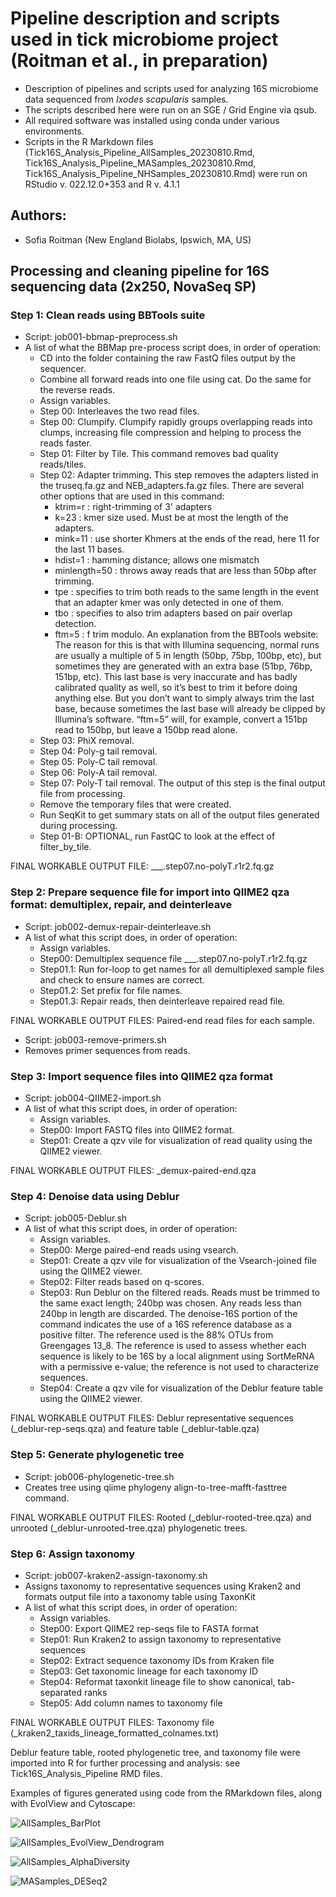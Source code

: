 # Pipeline description and scripts used in tick microbiome project (Roitman et al., in preparation)
- Description of pipelines and scripts used for analyzing 16S microbiome data sequenced from *Ixodes scapularis* samples.
- The scripts described here were run on an SGE / Grid Engine via qsub.
- All required software was installed using conda under various environments.
- Scripts in the R Markdown files (Tick16S_Analysis_Pipeline_AllSamples_20230810.Rmd, Tick16S_Analysis_Pipeline_MASamples_20230810.Rmd, Tick16S_Analysis_Pipeline_NHSamples_20230810.Rmd) were run on RStudio v. 022.12.0+353 and R v. 4.1.1


## Authors:
- Sofia Roitman (New England Biolabs, Ipswich, MA, US)


## Processing and cleaning pipeline for 16S sequencing data (2x250, NovaSeq SP)

### Step 1: Clean reads using BBTools suite
- Script: job001-bbmap-preprocess.sh
- A list of what the BBMap pre-process script does, in order of operation:
  - CD into the folder containing the raw FastQ files output by the sequencer.
  - Combine all forward reads into one file using cat. Do the same for the reverse reads.
  - Assign variables.
  - Step 00: Interleaves the two read files.
  - Step 00: Clumpify. Clumpify rapidly groups overlapping reads into clumps, increasing file compression and helping to process the reads faster.
  - Step 01: Filter by Tile. This command removes bad quality reads/tiles.
  - Step 02: Adapter trimming. This step removes the adapters listed in the truseq.fa.gz and NEB_adapters.fa.gz files. There are several other options that are used in this command:
    - ktrim=r  : right-trimming of 3' adapters
    - k=23  : kmer size used. Must be at most the length of the adapters.
    - mink=11  : use shorter Khmers at the ends of the read, here 11 for the last 11 bases.
    - hdist=1  : hamming distance; allows one mismatch
    - minlength=50  : throws away reads that are less than 50bp after trimming.
    - tpe  : specifies to trim both reads to the same length in the event that an adapter kmer was only detected in one of them.
    - tbo  : specifies to also trim adapters based on pair overlap detection.
    - ftm=5  : f trim modulo. An explanation from the BBTools website: The reason for this is that with Illumina sequencing, normal runs are usually a multiple of 5 in length (50bp, 75bp, 100bp, etc), but sometimes they are generated with an extra base (51bp, 76bp, 151bp, etc). This last base is very inaccurate and has badly calibrated quality as well, so it’s best to trim it before doing anything else. But you don’t want to simply always trim the last base, because sometimes the last base will already be clipped by Illumina’s software. “ftm=5” will, for example, convert a 151bp read to 150bp, but leave a 150bp read alone.
  - Step 03: PhiX removal.
  - Step 04: Poly-g tail removal.
  - Step 05: Poly-C tail removal.
  - Step 06: Poly-A tail removal.
  - Step 07: Poly-T tail removal. The output of this step is the final output file from processing.
  - Remove the temporary files that were created.
  - Run SeqKit to get summary stats on all of the output files generated during processing.
  - Step 01-B: OPTIONAL, run FastQC to look at the effect of filter_by_tile.

FINAL WORKABLE OUTPUT FILE: ___.step07.no-polyT.r1r2.fq.gz

### Step 2: Prepare sequence file for import into QIIME2 qza format: demultiplex, repair, and deinterleave
- Script: job002-demux-repair-deinterleave.sh
- A list of what this script does, in order of operation:
  - Assign variables.
  - Step00: Demultiplex sequence file ___.step07.no-polyT.r1r2.fq.gz
  - Step01.1: Run for-loop to get names for all demultiplexed sample files and check to ensure names are correct.
  - Step01.2: Set prefix for file names.
  - Step01.3: Repair reads, then deinterleave repaired read file.

FINAL WORKABLE OUTPUT FILES: Paired-end read files for each sample.

- Script: job003-remove-primers.sh
- Removes primer sequences from reads.

### Step 3: Import sequence files into QIIME2 qza format
- Script: job004-QIIME2-import.sh
- A list of what this script does, in order of operation:
  - Assign variables.
  - Step00: Import FASTQ files into QIIME2 format.
  - Step01: Create a qzv vile for visualization of read quality using the QIIME2 viewer.

 FINAL WORKABLE OUTPUT FILES: _demux-paired-end.qza

### Step 4: Denoise data using Deblur
- Script: job005-Deblur.sh
- A list of what this script does, in order of operation:
  - Assign variables.
  - Step00: Merge paired-end reads using vsearch.
  - Step01: Create a qzv vile for visualization of the Vsearch-joined file using the QIIME2 viewer.
  - Step02: Filter reads based on q-scores.
  - Step03: Run Deblur on the filtered reads. Reads must be trimmed to the same exact length; 240bp was chosen. Any reads less than 240bp in length are discarded. The denoise-16S portion of the command indicates the use of a 16S reference database as a positive filter. The reference used is the 88% OTUs from Greengages 13_8. The reference is used to assess whether each sequence is likely to be 16S by a local alignment using SortMeRNA with a permissive e-value; the reference is not used to characterize sequences.
  - Step04: Create a qzv vile for visualization of the Deblur feature table using the QIIME2 viewer.

FINAL WORKABLE OUTPUT FILES: Deblur representative sequences (_deblur-rep-seqs.qza) and feature table (_deblur-table.qza)

### Step 5: Generate phylogenetic tree
- Script: job006-phylogenetic-tree.sh
- Creates tree using qiime phylogeny align-to-tree-mafft-fasttree command.

FINAL WORKABLE OUTPUT FILES: Rooted (_deblur-rooted-tree.qza) and unrooted (_deblur-unrooted-tree.qza) phylogenetic trees.

### Step 6: Assign taxonomy
- Script: job007-kraken2-assign-taxonomy.sh
- Assigns taxonomy to representative sequences using Kraken2 and formats output file into a taxonomy table using TaxonKit
- A list of what this script does, in order of operation:
  - Assign variables.
  - Step00: Export QIIME2 rep-seqs file to FASTA format
  - Step01: Run Kraken2 to assign taxonomy to representative sequences
  - Step02: Extract sequence taxonomy IDs from Kraken file
  - Step03: Get taxonomic lineage for each taxonomy ID
  - Step04: Reformat taxonkit lineage file to show canonical, tab-separated ranks
  - Step05: Add column names to taxonomy file

FINAL WORKABLE OUTPUT FILES: Taxonomy file (_kraken2_taxids_lineage_formatted_colnames.txt)

Deblur feature table, rooted phylogenetic tree, and taxonomy file were imported into R for further processing and analysis: see Tick16S_Analysis_Pipeline RMD files.

Examples of figures generated using code from the RMarkdown files, along with EvolView and Cytoscape:



![AllSamples_BarPlot](https://github.com/sroitman/Tick-Microbiome-Roitman-et-al/assets/35745864/111d1b8d-b78b-48f7-a5fb-21e92be39569)

![AllSamples_EvolView_Dendrogram](https://github.com/sroitman/Tick-Microbiome-Roitman-et-al/assets/35745864/464b0656-1929-4986-a034-52a4a6c0c975)


![AllSamples_AlphaDiversity](https://github.com/sroitman/Tick-Microbiome-Roitman-et-al/assets/35745864/53d640de-acd2-403c-9c4c-b26f5108eb3b)



![MASamples_DESeq2](https://github.com/sroitman/Tick-Microbiome-Roitman-et-al/assets/35745864/7eba6763-1adf-4876-bf6f-59c86c1b925b)








